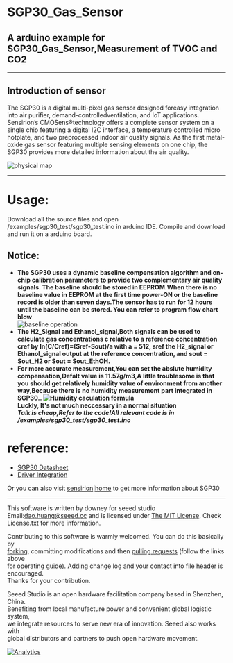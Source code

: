 SGP30_Gas_Sensor  
==================
A arduino example for SGP30_Gas_Sensor,Measurement of TVOC and CO2
------------------------------------------------------------------
***
Introduction of sensor  
----------------------
The SGP30 is a digital multi-pixel gas sensor designed foreasy integration into air purifier,
demand-controlledventilation, and IoT applications. Sensirion’s CMOSens®technology offers a 
complete sensor system on a single chip featuring a digital I2C interface, a temperature 
controlled micro hotplate, and two preprocessed indoor air quality signals. As the first 
metal-oxide gas sensor featuring multiple sensing elements on one chip, the SGP30 provides 
more detailed information about the air quality.  

![physical map](https://github.com/linux-downey/SGP30_Gas_Sensor/blob/master/pictures/SGP30%20physical%20map.png)  
***  
Usage:  
===========
Download all the source files and open /examples/sgp30_test/sgp30_test.ino in arduino IDE.
Compile and download and run it on a arduino board.

Notice:
----------
* **The SGP30 uses a dynamic baseline compensation algorithm and on-chip calibration parameters to provide two
complementary air quality signals. The baseline should be stored in EEPROM.When there is no baseline value
in EEPROM at the first time power-ON or the baseline record is older than seven days.The sensor has to run
for 12 hours until the baseline can be stored.
You can refer to program flow chart blow**  
![baseline operation](https://github.com/linux-downey/SGP30_Gas_Sensor/blob/master/pictures/Get%20baseline%20program%20flow%20chart%20.png)  
* **The H2_Signal and Ethanol_signal,Both signals can be used to calculate gas concentrations c relative to a reference concentration cref by
ln(C/Cref)=(Sref-Sout)/a
with a = 512, sref the H2_signal or Ethanol_signal output at the reference concentration, and sout = Sout_H2 or Sout = Sout_EthOH.**  
* **For more accurate measurement,You can set the abslute humidity compensation,Defalt value is 11.57g/m3,A little troublesome is
that you should get relatively humidity value of environment from another way,Because there is no humidity measurement part integrated in SGP30..
![Humidity caculation formula](https://github.com/linux-downey/SGP30_Gas_Sensor/blob/master/pictures/absolute%20humidity%20with%20the%20formula.png)  
Luckly, It's not much neccessary in a normal situation**  
***Talk is cheap,Refer to the code!All relevant code is in /examples/sgp30_test/sgp30_test.ino***  

reference:  
============
* [SGP30 Datasheet](https://www.sensirion.com/fileadmin/user_upload/customers/sensirion/Dokumente/9_Gas_Sensors/Sensirion_Gas_Sensors_SGP30_Datasheet_EN.pdf)  
* [Driver Integration](https://www.sensirion.com/fileadmin/user_upload/customers/sensirion/Dokumente/9_Gas_Sensors/Sensirion_Gas_Sensors_SGP30_Driver-Integration-Guide_HW_I2C.pdf)  

Or you can also visit [sensirion|home](https://www.sensirion.com/cn/environmental-sensors/gas-sensors/multi-pixel-gas-sensors/) to get more information about SGP30  


***
This software is written by downey  for seeed studio<br>
Email:dao.huang@seeed.cc
and is licensed under [The MIT License](http://opensource.org/licenses/mit-license.php). Check License.txt for more information.<br>

Contributing to this software is warmly welcomed. You can do this basically by<br>
[forking](https://help.github.com/articles/fork-a-repo), committing modifications and then [pulling requests](https://help.github.com/articles/using-pull-requests) (follow the links above<br>
for operating guide). Adding change log and your contact into file header is encouraged.<br>
Thanks for your contribution.

Seeed Studio is an open hardware facilitation company based in Shenzhen, China. <br>
Benefiting from local manufacture power and convenient global logistic system, <br>
we integrate resources to serve new era of innovation. Seeed also works with <br>
global distributors and partners to push open hardware movement.<br>


[![Analytics](https://ga-beacon.appspot.com/UA-46589105-3/CAN_BUS_Shield)](https://github.com/igrigorik/ga-beacon)
